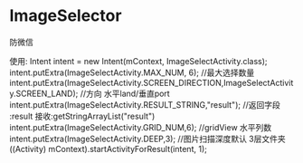 # ImageSelector
防微信

使用: Intent intent = new Intent(mContext, ImageSelectActivity.class); intent.putExtra(ImageSelectActivity.MAX_NUM, 6); //最大选择数量 intent.putExtra(ImageSelectActivity.SCREEN_DIRECTION,ImageSelectActivity.SCREEN_LAND); //方向 水平land/垂直port intent.putExtra(ImageSelectActivity.RESULT_STRING,"result"); //返回字段 :result 接收:getStringArrayList("result") intent.putExtra(ImageSelectActivity.GRID_NUM,6); //gridView 水平列数 intent.putExtra(ImageSelectActivity.DEEP,3); //图片扫描深度默认 3层文件夹 ((Activity) mContext).startActivityForResult(intent, 1);
